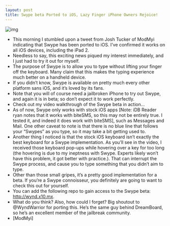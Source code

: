 ```yaml
---
layout: post
title: Swype beta Ported to iOS, Lazy Finger iPhone Owners Rejoice!
---
```

![img](http://media.idownloadblog.com/wp-content/uploads/2011/07/Swype.png)
* This morning I stumbled upon a tweet from Josh Tucker of ModMyi indicating that Swype has been ported to iOS. I’ve confirmed it works on all iOS devices, including the iPad 2.
* Needless to say, this exciting news piqued my interest immediately, and I just had to try it out for myself.
* The purpose of Swype is to allow you to type without lifting your finger off the keyboard. Many claim that this makes the typing experience much better on a handheld device.
* If you didn’t know, Swype is available on pretty much every other platform sans iOS, and it’s loved by its fans.
* Note that you will of course need a jailbroken iPhone to try out Swype, and again it is in beta; so don’t expect it to work perfectly.
* Check out my video walkthrough of the Swype beta in action…
* As of now, Swype only works with stock iOS apps [Note: iDB Reader ryan notes that it works with biteSMS, so this may not be entirely true. I tested it, and indeed it does work with biteSMS], such as Messages and Mail. One other caveat to note is that there is no blue line that follows your “Swypes” as you type, so it may take a bit getting used to.
* Another thing I noticed is that the stock iOS keyboard isn’t exactly the best keyboard for a Swype implementation. As you’ll see in the video, I received those keyboard pop-ups while hovering over a key for too long (the hovering is due to my ineptness with Swype. Experts likely won’t have this problem, it got better with practice.). That can interrupt the Swype process, and cause you to type something that you didn’t aim to type.
* Other than those small gripes, it’s a pretty good implementation for a beta. If you’re a Swype connoisseur, you definitely are going to want to check this out for yourself.
* You can add the following repo to gain access to the Swype beta: http://wynd.x10.mx.
* What do you think? Also, how could I forget? Big shoutout to @WyndWarrior for porting this. He’s the same guy behind DreamBoard, so he’s an excellent member of the jailbreak community.
* [ModMyi]

